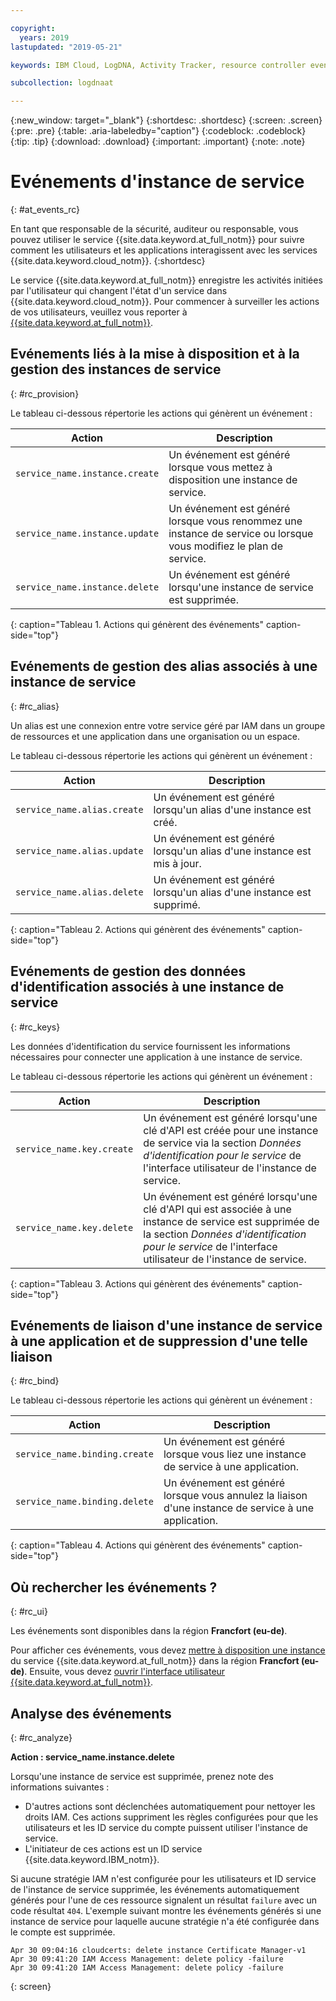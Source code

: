 ```yaml
---

copyright:
  years: 2019
lastupdated: "2019-05-21"

keywords: IBM Cloud, LogDNA, Activity Tracker, resource controller events

subcollection: logdnaat

---
```


{:new_window: target="_blank"}
{:shortdesc: .shortdesc}
{:screen: .screen}
{:pre: .pre}
{:table: .aria-labeledby="caption"}
{:codeblock: .codeblock}
{:tip: .tip}
{:download: .download}
{:important: .important}
{:note: .note}

# Evénements d'instance de service  
{: #at_events_rc}

En tant que responsable de la sécurité, auditeur ou responsable, vous pouvez utiliser le service {{site.data.keyword.at_full_notm}} pour suivre comment les utilisateurs et les applications interagissent avec les services {{site.data.keyword.cloud_notm}}. 
{:shortdesc}

Le service {{site.data.keyword.at_full_notm}} enregistre les activités initiées par l'utilisateur qui changent l'état d'un service dans {{site.data.keyword.cloud_notm}}. Pour commencer à surveiller les actions de vos utilisateurs, veuillez vous reporter à [{{site.data.keyword.at_full_notm}}](/docs/services/Activity-Tracker-with-LogDNA?topic=logdnaat-getting-started#getting-started). 


## Evénements liés à la mise à disposition et à la gestion des instances de service
{: #rc_provision}

Le tableau ci-dessous répertorie les actions qui génèrent un événement :

| Action                         | Description |
|--------------------------------|---------|
| `service_name.instance.create` | Un événement est généré lorsque vous mettez à disposition une instance de service. |
| `service_name.instance.update` | Un événement est généré lorsque vous renommez une instance de service ou lorsque vous modifiez le plan de service. |
| `service_name.instance.delete` | Un événement est généré lorsqu'une instance de service est supprimée. |
{: caption="Tableau 1. Actions qui génèrent des événements" caption-side="top"} 


##  Evénements de gestion des alias associés à une instance de service
{: #rc_alias}

Un alias est une connexion entre votre service géré par IAM dans un groupe de ressources et une application dans une organisation ou un espace.

Le tableau ci-dessous répertorie les actions qui génèrent un événement :

| Action                         | Description |
|--------------------------------|---------|
| `service_name.alias.create` | Un événement est généré lorsqu'un alias d'une instance est créé. |
| `service_name.alias.update` | Un événement est généré lorsqu'un alias d'une instance est mis à jour. |
| `service_name.alias.delete` | Un événement est généré lorsqu'un alias d'une instance est supprimé. |
{: caption="Tableau 2. Actions qui génèrent des événements" caption-side="top"} 


##  Evénements de gestion des données d'identification associés à une instance de service
{: #rc_keys}

Les données d'identification du service fournissent les informations nécessaires pour connecter une application à une instance de service.  

Le tableau ci-dessous répertorie les actions qui génèrent un événement :

| Action                         | Description |
|--------------------------------|---------|
| `service_name.key.create` | Un événement est généré lorsqu'une clé d'API est créée pour une instance de service via la section *Données d'identification pour le service* de l'interface utilisateur de l'instance de service. |
| `service_name.key.delete` | Un événement est généré lorsqu'une clé d'API qui est associée à une instance de service est supprimée de la section *Données d'identification pour le service* de l'interface utilisateur de l'instance de service. |
{: caption="Tableau 3. Actions qui génèrent des événements" caption-side="top"} 



##  Evénements de liaison d'une instance de service à une application et de suppression d'une telle liaison
{: #rc_bind}

Le tableau ci-dessous répertorie les actions qui génèrent un événement :

| Action                         | Description |
|--------------------------------|---------|
| `service_name.binding.create` | Un événement est généré lorsque vous liez une instance de service à une application. |
| `service_name.binding.delete` | Un événement est généré lorsque vous annulez la liaison d'une instance de service à une application. |
{: caption="Tableau 4. Actions qui génèrent des événements" caption-side="top"} 



## Où rechercher les événements ?
{: #rc_ui}

Les événements sont disponibles dans la région **Francfort (eu-de)**.  

Pour afficher ces événements, vous devez [mettre à disposition une instance](/docs/services/Activity-Tracker-with-LogDNA?topic=logdnaat-provision#provision) du service {{site.data.keyword.at_full_notm}} dans la région **Francfort (eu-de)**. Ensuite, vous devez [ouvrir l'interface utilisateur {{site.data.keyword.at_full_notm}}](/docs/services/Activity-Tracker-with-LogDNA?topic=logdnaat-launch#launch_step2). 



## Analyse des événements
{: #rc_analyze}

**Action : service_name.instance.delete**

Lorsqu'une instance de service est supprimée, prenez note des informations suivantes : 
* D'autres actions sont déclenchées automatiquement pour nettoyer les droits IAM. Ces actions suppriment les règles configurées pour que les utilisateurs et les ID service du compte puissent utiliser l'instance de service.  
* L'initiateur de ces actions est un ID service {{site.data.keyword.IBM_notm}}. 


Si aucune stratégie IAM n'est configurée pour les utilisateurs et ID service de l'instance de service supprimée, les événements automatiquement générés pour l'une de ces ressource signalent un résultat `failure` avec un code résultat `404`. L'exemple suivant montre les événements générés si une instance de service pour laquelle aucune stratégie n'a été configurée dans le compte est supprimée. 

```
Apr 30 09:04:16 cloudcerts: delete instance Certificate Manager-v1
Apr 30 09:41:20 IAM Access Management: delete policy -failure
Apr 30 09:41:20 IAM Access Management: delete policy -failure
```
{: screen}



